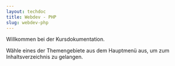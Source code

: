 ```yaml
---
layout: techdoc
title: Webdev - PHP
slug: webdev-php
---
```

Willkommen bei der Kursdokumentation.

Wähle eines der Themengebiete aus dem Hauptmenü aus, um zum Inhaltsverzeichnis zu gelangen.